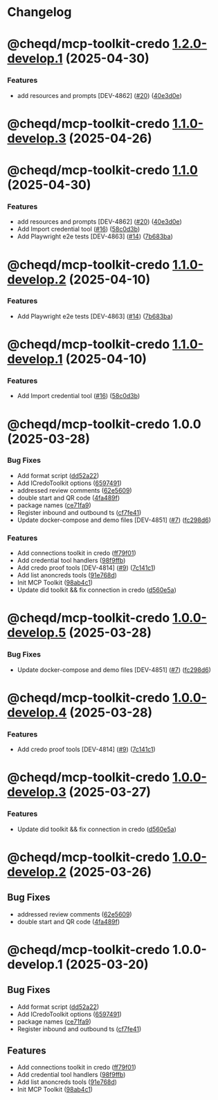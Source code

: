 # Changelog

# @cheqd/mcp-toolkit-credo [1.2.0-develop.1](https://github.com/cheqd/mcp-toolkit/compare/@cheqd/mcp-toolkit-credo@1.1.0...@cheqd/mcp-toolkit-credo@1.2.0-develop.1) (2025-04-30)


### Features

* add resources and prompts [DEV-4862] ([#20](https://github.com/cheqd/mcp-toolkit/issues/20)) ([40e3d0e](https://github.com/cheqd/mcp-toolkit/commit/40e3d0e95b838470aa0b3376ee194daa53f80946))

# @cheqd/mcp-toolkit-credo [1.1.0-develop.3](https://github.com/cheqd/mcp-toolkit/compare/@cheqd/mcp-toolkit-credo@1.1.0-develop.2...@cheqd/mcp-toolkit-credo@1.1.0-develop.3) (2025-04-26)

# @cheqd/mcp-toolkit-credo [1.1.0](https://github.com/cheqd/mcp-toolkit/compare/@cheqd/mcp-toolkit-credo@1.0.0...@cheqd/mcp-toolkit-credo@1.1.0) (2025-04-30)

### Features

* add resources and prompts [DEV-4862] ([#20](https://github.com/cheqd/mcp-toolkit/issues/20)) ([40e3d0e](https://github.com/cheqd/mcp-toolkit/commit/40e3d0e95b838470aa0b3376ee194daa53f80946))
* Add Import credential tool ([#16](https://github.com/cheqd/mcp-toolkit/issues/16)) ([58c0d3b](https://github.com/cheqd/mcp-toolkit/commit/58c0d3b2d03e6eaeb1641416e7d72975239c9c78))
* Add Playwright e2e tests [DEV-4863] ([#14](https://github.com/cheqd/mcp-toolkit/issues/14)) ([7b683ba](https://github.com/cheqd/mcp-toolkit/commit/7b683ba9b97bda47ace0e77ca1c96b927aa37ac3))

# @cheqd/mcp-toolkit-credo [1.1.0-develop.2](https://github.com/cheqd/mcp-toolkit/compare/@cheqd/mcp-toolkit-credo@1.1.0-develop.1...@cheqd/mcp-toolkit-credo@1.1.0-develop.2) (2025-04-10)


### Features

* Add Playwright e2e tests [DEV-4863] ([#14](https://github.com/cheqd/mcp-toolkit/issues/14)) ([7b683ba](https://github.com/cheqd/mcp-toolkit/commit/7b683ba9b97bda47ace0e77ca1c96b927aa37ac3))

# @cheqd/mcp-toolkit-credo [1.1.0-develop.1](https://github.com/cheqd/mcp-toolkit/compare/@cheqd/mcp-toolkit-credo@1.0.0...@cheqd/mcp-toolkit-credo@1.1.0-develop.1) (2025-04-10)


### Features

* Add Import credential tool ([#16](https://github.com/cheqd/mcp-toolkit/issues/16)) ([58c0d3b](https://github.com/cheqd/mcp-toolkit/commit/58c0d3b2d03e6eaeb1641416e7d72975239c9c78))

# @cheqd/mcp-toolkit-credo 1.0.0 (2025-03-28)


### Bug Fixes

* Add format script ([dd52a22](https://github.com/cheqd/mcp-toolkit/commit/dd52a22b491a50e8ebbfb37e0c80bffe08082d4e))
* Add ICredoToolkit options ([6597491](https://github.com/cheqd/mcp-toolkit/commit/6597491350acb91dea1a94f8a537fc5f44cc98e2))
* addressed review comments ([62e5609](https://github.com/cheqd/mcp-toolkit/commit/62e56096c211d3d52bfa2dd77183ed5793425279))
* double start and QR code ([4fa489f](https://github.com/cheqd/mcp-toolkit/commit/4fa489f75103c6e45209b230533ec11d00f22307))
* package names ([ce71fa9](https://github.com/cheqd/mcp-toolkit/commit/ce71fa98fcc6941a81f6d5b83866513fd0712458))
* Register inbound and outbound ts ([cf7fe41](https://github.com/cheqd/mcp-toolkit/commit/cf7fe41f3572f3c519757a344686e22cac7ba3bc))
* Update docker-compose and demo files [DEV-4851] ([#7](https://github.com/cheqd/mcp-toolkit/issues/7)) ([fc298d6](https://github.com/cheqd/mcp-toolkit/commit/fc298d61f66d1f731486900915c5e16530f5b2d9))


### Features

* Add connections toolkit in credo ([ff79f01](https://github.com/cheqd/mcp-toolkit/commit/ff79f01e2d5aee2aadfe4c7d065fad3fb58e7d2e))
* Add credential tool handlers ([98f9ffb](https://github.com/cheqd/mcp-toolkit/commit/98f9ffba6c1cbe51e1e4964038c51aed2ee99714))
* Add credo proof tools [DEV-4814] ([#9](https://github.com/cheqd/mcp-toolkit/issues/9)) ([7c141c1](https://github.com/cheqd/mcp-toolkit/commit/7c141c1bda69e0551d7cf4e5fcecd208bef48633))
* Add list anoncreds tools ([91e768d](https://github.com/cheqd/mcp-toolkit/commit/91e768dcd281d54ad81ae2b3a0713c05918653bd))
* Init MCP Toolkit ([98ab4c1](https://github.com/cheqd/mcp-toolkit/commit/98ab4c1385507c23a285f0a4ae64ff958ac91625))
* Update did toolkit && fix connection in credo ([d560e5a](https://github.com/cheqd/mcp-toolkit/commit/d560e5a6d5505ee44f92b0e07ab1f3adf42f0c28))

# @cheqd/mcp-toolkit-credo [1.0.0-develop.5](https://github.com/cheqd/mcp-toolkit/compare/@cheqd/mcp-toolkit-credo@1.0.0-develop.4...@cheqd/mcp-toolkit-credo@1.0.0-develop.5) (2025-03-28)


### Bug Fixes

* Update docker-compose and demo files [DEV-4851] ([#7](https://github.com/cheqd/mcp-toolkit/issues/7)) ([fc298d6](https://github.com/cheqd/mcp-toolkit/commit/fc298d61f66d1f731486900915c5e16530f5b2d9))

# @cheqd/mcp-toolkit-credo [1.0.0-develop.4](https://github.com/cheqd/mcp-toolkit/compare/@cheqd/mcp-toolkit-credo@1.0.0-develop.3...@cheqd/mcp-toolkit-credo@1.0.0-develop.4) (2025-03-28)


### Features

* Add credo proof tools [DEV-4814] ([#9](https://github.com/cheqd/mcp-toolkit/issues/9)) ([7c141c1](https://github.com/cheqd/mcp-toolkit/commit/7c141c1bda69e0551d7cf4e5fcecd208bef48633))

# @cheqd/mcp-toolkit-credo [1.0.0-develop.3](https://github.com/cheqd/mcp-toolkit/compare/@cheqd/mcp-toolkit-credo@1.0.0-develop.2...@cheqd/mcp-toolkit-credo@1.0.0-develop.3) (2025-03-27)


### Features

* Update did toolkit && fix connection in credo ([d560e5a](https://github.com/cheqd/mcp-toolkit/commit/d560e5a6d5505ee44f92b0e07ab1f3adf42f0c28))

# @cheqd/mcp-toolkit-credo [1.0.0-develop.2](https://github.com/cheqd/mcp-toolkit/compare/@cheqd/mcp-toolkit-credo@1.0.0-develop.1...@cheqd/mcp-toolkit-credo@1.0.0-develop.2) (2025-03-26)


## Bug Fixes

* addressed review comments ([62e5609](https://github.com/cheqd/mcp-toolkit/commit/62e56096c211d3d52bfa2dd77183ed5793425279))
* double start and QR code ([4fa489f](https://github.com/cheqd/mcp-toolkit/commit/4fa489f75103c6e45209b230533ec11d00f22307))

# @cheqd/mcp-toolkit-credo 1.0.0-develop.1 (2025-03-20)


## Bug Fixes

* Add format script ([dd52a22](https://github.com/cheqd/mcp-toolkit/commit/dd52a22b491a50e8ebbfb37e0c80bffe08082d4e))
* Add ICredoToolkit options ([6597491](https://github.com/cheqd/mcp-toolkit/commit/6597491350acb91dea1a94f8a537fc5f44cc98e2))
* package names ([ce71fa9](https://github.com/cheqd/mcp-toolkit/commit/ce71fa98fcc6941a81f6d5b83866513fd0712458))
* Register inbound and outbound ts ([cf7fe41](https://github.com/cheqd/mcp-toolkit/commit/cf7fe41f3572f3c519757a344686e22cac7ba3bc))


## Features

* Add connections toolkit in credo ([ff79f01](https://github.com/cheqd/mcp-toolkit/commit/ff79f01e2d5aee2aadfe4c7d065fad3fb58e7d2e))
* Add credential tool handlers ([98f9ffb](https://github.com/cheqd/mcp-toolkit/commit/98f9ffba6c1cbe51e1e4964038c51aed2ee99714))
* Add list anoncreds tools ([91e768d](https://github.com/cheqd/mcp-toolkit/commit/91e768dcd281d54ad81ae2b3a0713c05918653bd))
* Init MCP Toolkit ([98ab4c1](https://github.com/cheqd/mcp-toolkit/commit/98ab4c1385507c23a285f0a4ae64ff958ac91625))
